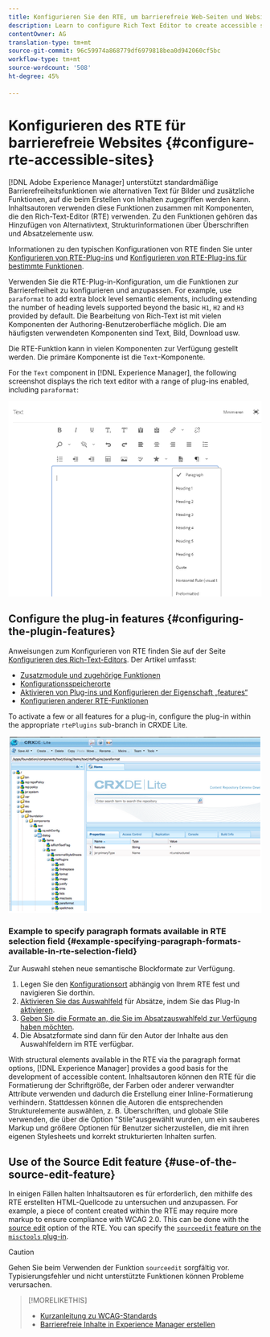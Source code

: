 ```yaml
---
title: Konfigurieren Sie den RTE, um barrierefreie Web-Seiten und Websites zu erstellen.
description: Learn to configure Rich Text Editor to create accessible sites in [!DNL Adobe Experience Manager].
contentOwner: AG
translation-type: tm+mt
source-git-commit: 96c59974a868779df6979818bea0d942060cf5bc
workflow-type: tm+mt
source-wordcount: '508'
ht-degree: 45%

---
```



# Konfigurieren des RTE für barrierefreie Websites {#configure-rte-accessible-sites}

[!DNL Adobe Experience Manager] unterstützt standardmäßige Barrierefreiheitsfunktionen wie alternativen Text für Bilder und zusätzliche Funktionen, auf die beim Erstellen von Inhalten zugegriffen werden kann. Inhaltsautoren verwenden diese Funktionen zusammen mit Komponenten, die den Rich-Text-Editor (RTE) verwenden. Zu den Funktionen gehören das Hinzufügen von Alternativtext, Strukturinformationen über Überschriften und Absatzelemente usw.

Informationen zu den typischen Konfigurationen von RTE finden Sie unter [Konfigurieren von RTE-Plug-ins](rich-text-editor.md) und [Konfigurieren von RTE-Plug-ins für bestimmte Funktionen](configure-rich-text-editor-plug-ins.md).

Verwenden Sie die RTE-Plug-in-Konfiguration, um die Funktionen zur Barrierefreiheit zu konfigurieren und anzupassen. For example, use `paraformat` to add extra block level semantic elements, including extending the number of heading levels supported beyond the basic `H1`, `H2` and `H3` provided by default. Die Bearbeitung von Rich-Text ist mit vielen Komponenten der Authoring-Benutzeroberfläche möglich. Die am häufigsten verwendeten Komponenten sind Text, Bild, Download usw.

Die RTE-Funktion kann in vielen Komponenten zur Verfügung gestellt werden. Die primäre Komponente ist die `Text`-Komponente.

For the `Text` component in [!DNL Experience Manager], the following screenshot displays the rich text editor with a range of plug-ins enabled, including `paraformat`:

![RTE-Text-Komponente im Vollbildmodus](assets/rte-toolbar-full-screen-mode.png)

## Configure the plug-in features {#configuring-the-plugin-features}

Anweisungen zum Konfigurieren von RTE finden Sie auf der Seite [Konfigurieren des Rich-Text-Editors](rich-text-editor.md). Der Artikel umfasst:

* [Zusatzmodule und zugehörige Funktionen](rich-text-editor.md#aboutplugins)
* [Konfigurationsspeicherorte](rich-text-editor.md#understand-the-configuration-paths-and-locations)
* [Aktivieren von Plug-ins und Konfigurieren der Eigenschaft „features“](rich-text-editor.md#enable-rte-functionalities-by-activating-plug-ins)
* [Konfigurieren anderer RTE-Funktionen](rich-text-editor.md#enable-rte-functionalities-by-activating-plug-ins)

To activate a few or all features for a plug-in, configure the plug-in within the appropriate `rtePlugins` sub-branch in CRXDE Lite.

![CRXDE Lite zeigt ein Beispiel für rtePlugin](assets/example-rteplugin-crxde-lite.png)

### Example to specify paragraph formats available in RTE selection field {#example-specifying-paragraph-formats-available-in-rte-selection-field}

Zur Auswahl stehen neue semantische Blockformate zur Verfügung.

1. Legen Sie den [Konfigurationsort](rich-text-editor.md#understand-the-configuration-paths-and-locations) abhängig von Ihrem RTE fest und navigieren Sie dorthin.
1. [Aktivieren Sie das Auswahlfeld](rich-text-editor.md) für Absätze, indem Sie das Plug-In [aktivieren](rich-text-editor.md#enable-rte-functionalities-by-activating-plug-ins).
1. [Geben Sie die Formate an, die Sie im Absatzauswahlfeld zur Verfügung haben möchten](rich-text-editor.md).
1. Die Absatzformate sind dann für den Autor der Inhalte aus den Auswahlfeldern im RTE verfügbar.

With structural elements available in the RTE via the paragraph format options, [!DNL Experience Manager] provides a good basis for the development of accessible content. Inhaltsautoren können den RTE für die Formatierung der Schriftgröße, der Farben oder anderer verwandter Attribute verwenden und dadurch die Erstellung einer Inline-Formatierung verhindern. Stattdessen können die Autoren die entsprechenden Strukturelemente auswählen, z. B. Überschriften, und globale Stile verwenden, die über die Option &quot;Stile&quot;ausgewählt wurden, um ein sauberes Markup und größere Optionen für Benutzer sicherzustellen, die mit ihren eigenen Stylesheets und korrekt strukturierten Inhalten surfen.

## Use of the Source Edit feature {#use-of-the-source-edit-feature}

In einigen Fällen halten Inhaltsautoren es für erforderlich, den mithilfe des RTE erstellten HTML-Quellcode zu untersuchen und anzupassen. For example, a piece of content created within the RTE may require more markup to ensure compliance with WCAG 2.0. This can be done with the [source edit](rich-text-editor.md#aboutplugins) option of the RTE. You can specify the [`sourceedit` feature on the `misctools` plug-in](rich-text-editor.md#aboutplugins).

>[!CAUTION]
>
>Gehen Sie beim Verwenden der Funktion `sourceedit` sorgfältig vor. Typisierungsfehler und nicht unterstützte Funktionen können Probleme verursachen.

<!--
TBD ENGREVIEW: Is this only applicable to Classic UI? 

## Adding Support for further HTML Elements and Attributes {#adding-support-for-additional-html-elements-and-attributes}

To further extend the accessibility features of [!DNL Experience Manager], it is possible to extend the existing components based on the RTE (such as the `Text` and `Table` components) with extra elements and attributes.

The following procedure illustrates how to extend the `Table` component with a `Caption` element that provides information about a data table to assistive technology users:

### Example: Add a caption to a table properties dialog {#example-adding-the-caption-to-the-table-properties-dialog}

In the constructor of the `TablePropertiesDialog`, add an extra text input field that is used for editing the caption. Set the `itemId` to `caption` (the DOM attribute’s name) to automatically handle its content.

In a `Table`, set the attribute to the DOM element or or remove it from the DOM element. The dialog in the `config` object passed the value. Set or remove the DOM attributes using the corresponding `CQ.form.rte.Common` methods (`com` is a shortcut for `CQ.form.rte.Common`). Using `CQ.form.rte.Common` methods avoids common pitfalls with browser implementations.

>[!NOTE]
>
>This procedure is only suitable for the classic UI.

### Step-by-step instructions {#step-by-step-instructions}

1. Start CRXDE Lite. For example: [http://localhost:4502/crx/de/](http://localhost:4502/crx/de/)

1. Copy `/libs/cq/ui/widgets/source/widgets/form/rte/commands/Table.js` to `/apps/cq/ui/widgets/source/widgets/form/rte/commands/Table.js`. Create intermediate folders if those do not exist.

1. Copy `/libs/cq/ui/widgets/source/widgets/form/rte/plugins/TablePropertiesDialog.js` to `/apps/cq/ui/widgets/source/widgets/form/rte/plugins/TablePropertiesDialog.js`.

1. Open `/apps/cq/ui/widgets/source/widgets/form/rte/plugins/TablePropertiesDialog.js` file to edit.

1. In the `constructor` method, before the mention of `var dialogRef = this;`, add the following code:

   ```javascript
   editItems.push({
       "itemId": "caption",
       "name": "caption",
       "xtype": "textfield",
       "fieldLabel": CQ.I18n.getMessage("Caption"),
       "value": (this.table && this.table.caption ? this.table.caption.textContent : "")
   });
   ```

1. Open `/apps/cq/ui/widgets/source/widgets/form/rte/commands/Table.js` file.

1. Add the following code at the end of the `transferConfigToTable` method:

   ```javascript
   /**
    * Adds Caption Element
   */
   var captionElement;
   if (dom.firstChild && dom.firstChild.tagName.toLowerCase() == "caption")
   {
      captionElement = dom.firstChild;
   }
   if (config.caption)
   {
       var captionTextNode = document.createTextNode(config.caption)
       if (captionElement)
       {
          dom.replaceNode(captionElement.firstChild,captionTextNode);
       } else
       {
           captionElement = document.createElement("caption");
           captionElement.appendChild(captionTextNode);
           if (dom.childNodes.length>0)
           {
              dom.insertBefore(captionElement, dom.firstChild);
           } else
           {
              dom.appendChild(captionElement);
           }
       }
   } else if (captionElement)
   {
     dom.removeChild(captionElement);
   }
   ```

1. To save your changes, click **[!UICONTROL Save All]**.

## Best practices and limitations {#best-practices-limitations-tips}

* A plain text field is not the only type of input allowed for the value of the caption element. You can use any ExtJS widget, that provides the caption’s value through its `getValue()` method.
* To add editing capabilities for more elements and attributes, ensure that:

  * The `itemId` property for each corresponding field is set to the name of the appropriate DOM attribute (`TablePropertiesDialog`).
  * The attribute is set and/or removed on the DOM element explicitly (`Table`).
-->

>[!MORELIKETHIS]
>
>* [Kurzanleitung zu WCAG-Standards](/help/onboarding/accessibility/quick-guide-wcag.md)
>* [Barrierefreie Inhalte in Experience Manager erstellen](/help/sites-cloud/authoring/fundamentals/accessible-content.md)


